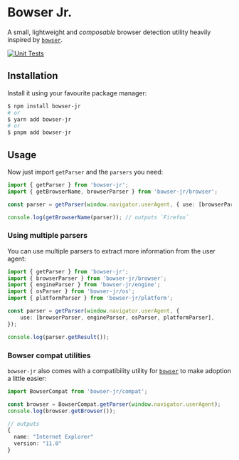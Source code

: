 # Bowser Jr.

A small, lightweight and *composable* browser detection utility heavily inspired by [`bowser`](https://github.com/lancedikson/bowser).

[![Unit Tests](https://github.com/thillmann/bowser-jr/actions/workflows/test.yaml/badge.svg)](https://github.com/thillmann/bowser-jr/actions/workflows/test.yaml)

## Installation

Install it using your favourite package manager:

```bash
$ npm install bowser-jr
# or
$ yarn add bowser-jr
# or
$ pnpm add bowser-jr
```

## Usage

Now just import `getParser` and the `parsers` you need:

```ts
import { getParser } from 'bowser-jr';
import { getBrowserName, browserParser } from 'bowser-jr/browser';

const parser = getParser(window.navigator.userAgent, { use: [browserParser] });

console.log(getBrowserName(parser)); // outputs `Firefox`
```

### Using multiple parsers

You can use multiple parsers to extract more information from the user agent:

```ts
import { getParser } from 'bowser-jr';
import { browserParser } from 'bowser-jr/browser';
import { engineParser } from 'bowser-jr/engine';
import { osParser } from 'bowser-jr/os';
import { platformParser } from 'bowser-jr/platform';

const parser = getParser(window.navigator.userAgent, {
    use: [browserParser, engineParser, osParser, platformParser],
});

console.log(parser.getResult());
```

### Bowser compat utilities

`bowser-jr` also comes with a compatibility utility for [`bowser`](https://github.com/lancedikson/bowser) to make adoption a little easier:

```ts
import BowserCompat from 'bowser-jr/compat';

const browser = BowserCompat.getParser(window.navigator.userAgent);
console.log(browser.getBrowser());

// outputs
{
  name: "Internet Explorer"
  version: "11.0"
}
```
